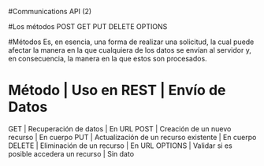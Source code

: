 #Communications API (2)

#Los métodos
POST
GET
PUT
DELETE
OPTIONS

#Métodos
Es, en esencia, una forma de realizar una solicitud, la cual puede afectar la manera en la que cualquiera de los datos
se envían al servidor y, en consecuencia, la manera en la que estos son procesados.

Método      | Uso en REST                               | Envío de Datos
==========================================================================
GET         | Recuperación de datos                     | En URL
POST        | Creación de un nuevo recurso              | En cuerpo
PUT         | Actualización de un recurso existente     | En cuerpo
DELETE      | Eliminación de un recurso                 | En URL
OPTIONS     | Validar si es posible accedera un recurso | Sin dato
